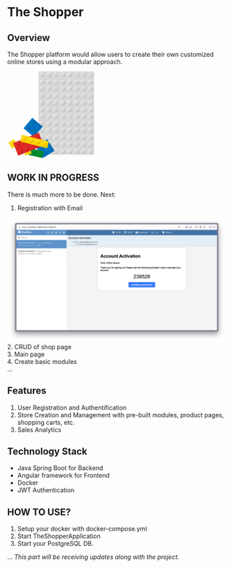 # The Shopper

## Overview

The Shopper platform would allow users to create their own customized online stores using a modular approach.

<img src="gitrepo/2-Modular-Web-Design-Gif.gif" width="200">

## WORK IN PROGRESS
There is much more to be done. 
Next:
1. Registration with Email
<img src="gitrepo/email-confirm.png" width="600">
</br>
2. CRUD of shop page
</br>
3. Main page
</br>
4. Create basic modules
</br>
...

## Features

1. User Registration and Authentification
2. Store Creation and Management with pre-built modules, product pages, shopping carts, etc.
3. Sales Analytics

## Technology Stack

- Java Spring Boot for Backend
- Angular framework for Frontend
- Docker
- JWT Authentication

## HOW TO USE?

1. Setup your docker with docker-compose.yml
2. Start TheShopperApplication
3. Start your PostgreSQL DB.

...
_This part will be receiving updates along with the project._

